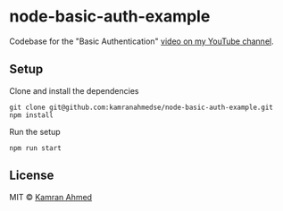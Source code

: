 # node-basic-auth-example
Codebase for the "Basic Authentication" [video on my YouTube channel](https://youtube.com/theroadmap?sub_confirmation=1).

## Setup

Clone and install the dependencies

```shell
git clone git@github.com:kamranahmedse/node-basic-auth-example.git
npm install
```

Run the setup

```shell
npm run start
```

## License
MIT &copy; [Kamran Ahmed](https://twitter.com/kamranahmedse)
